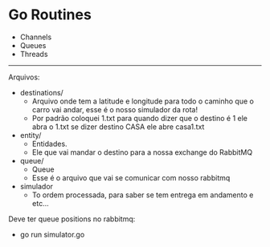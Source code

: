 # Go Routines

- Channels
- Queues
- Threads

_____

Arquivos:
- destinations/
    - Arquivo onde tem a latitude e longitude para todo o caminho que o carro vai andar, esse é o nosso simulador da rota!
    - Por padrão coloquei 1.txt para quando dizer que o destino é 1 ele abra o 1.txt se dizer destino CASA ele abre casa1.txt
- entity/
    - Entidades.
    - Ele que vai mandar o destino para a nossa exchange do RabbitMQ
- queue/
    - Queue
    - Esse é o arquivo que vai se comunicar com nosso rabbitmq
- simulador
    - To ordem processada, para saber se tem entrega em andamento e etc...


Deve ter queue positions no rabbitmq:

- go run simulator.go